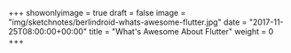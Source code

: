 +++
showonlyimage = true
draft = false
image = "img/sketchnotes/berlindroid-whats-awesome-flutter.jpg"
date = "2017-11-25T08:00:00+00:00"
title = "What's Awesome About Flutter"
weight = 0
+++

